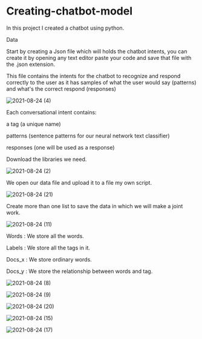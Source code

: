# Creating-chatbot-model

In this project I created a chatbot using python.

Data

Start by creating a Json file which will holds the chatbot intents, you can create it by opening any text editor paste your code and save that file with the .json extension.

This file contains the intents for the chatbot to recognize and respond correctly to the user as it has samples of what the user would say (patterns) and what's the correct respond (responses)

![2021-08-24 (4)](https://user-images.githubusercontent.com/86461558/130567924-40a751d3-72f2-435b-85ca-3bb49cbbf998.png)


Each conversational intent contains:

a tag (a unique name)

patterns (sentence patterns for our neural network text classifier)

responses (one will be used as a response)



Download the libraries we need.

![2021-08-24 (2)](https://user-images.githubusercontent.com/86461558/130568083-08243b60-d1d9-4bb8-a4bd-203bd77a123a.png)

We open our data file and upload it to a file
my own script.

![2021-08-24 (21)](https://user-images.githubusercontent.com/86461558/130598732-bcd20bf0-c431-4a32-b4e8-ae79f8621817.png)


Create more than one list to save the data in which we will make a joint work.


![2021-08-24 (11)](https://user-images.githubusercontent.com/86461558/130598420-f17983fa-924b-4f81-a1c6-016a67bcbf4a.png)



Words :  We store all the words.

Labels : We store all the tags in it.

Docs_x : We store ordinary words.

Docs_y : We store the relationship between words and tag.



![2021-08-24 (8)](https://user-images.githubusercontent.com/86461558/130598879-c9a11ba8-aa32-4946-8850-811759b0e483.png)







![2021-08-24 (9)](https://user-images.githubusercontent.com/86461558/130599126-b40b5312-2846-4776-8fd9-7edecabf2ac9.png)




 
 ![2021-08-24 (20)](https://user-images.githubusercontent.com/86461558/130599435-d0c38aab-b9a3-4396-aae6-b5c128f5f20a.png)
 
 
 
 ![2021-08-24 (15)](https://user-images.githubusercontent.com/86461558/130599584-2dff769f-4eba-4df1-b95e-f60978ea50b0.png)




![2021-08-24 (17)](https://user-images.githubusercontent.com/86461558/130599670-67d1aa9d-d5ee-4f24-90a3-db2a3527eb21.png)


 

